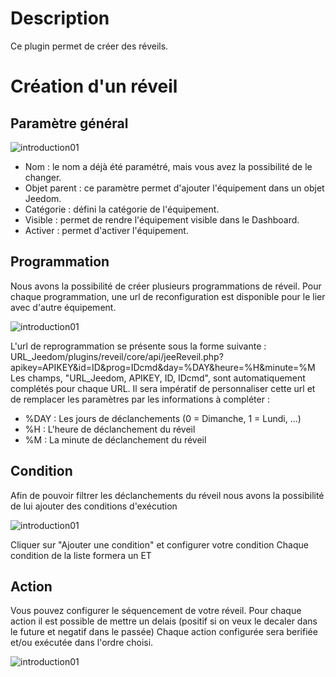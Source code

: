 Description
==========
Ce plugin permet de créer des réveils.

Création d'un réveil
==========  

Paramètre général
---

![introduction01](../images/ConfigurationGeneral.jpg)   

* Nom : le nom a déjà été paramétré, mais vous avez la possibilité de le changer.
* Objet parent : ce paramètre permet d'ajouter l'équipement dans un objet Jeedom.
* Catégorie : défini la catégorie de l'équipement.
* Visible : permet de rendre l'équipement visible dans le Dashboard.
* Activer : permet d'activer l'équipement.

Programmation
---
Nous avons la possibilité de créer plusieurs programmations de réveil.
Pour chaque programmation, une url de reconfiguration est disponible pour le lier avec d'autre équipement.

![introduction01](../images/ConfigurationProgramation.jpg)  

L'url de reprogrammation se présente sous la forme suivante :
URL_Jeedom/plugins/reveil/core/api/jeeReveil.php?apikey=APIKEY&id=ID&prog=IDcmd&day=%DAY&heure=%H&minute=%M
Les champs, "URL_Jeedom, APIKEY, ID, IDcmd", sont automatiquement complétés pour chaque URL.
Il sera impératif de personnaliser cette url et de remplacer les paramètres par les informations à compléter :

- %DAY : Les jours de déclanchements (0 = Dimanche, 1 = Lundi, ...)
- %H : L'heure de déclanchement du réveil
- %M : La minute de déclanchement du réveil

Condition
---
Afin de pouvoir filtrer les déclanchements du réveil nous avons la possibilité de lui ajouter des conditions d'exécution

![introduction01](../images/ConfigurationCondition.jpg)

Cliquer sur "Ajouter une condition" et configurer votre condition
Chaque condition de la liste formera un ET

Action
---
Vous pouvez configurer le séquencement de votre réveil.
Pour chaque action il est possible de mettre un delais (positif si on veux le decaler dans le future et negatif dans le passée)
Chaque action configurée sera berifiée et/ou exécutée dans l'ordre choisi.

![introduction01](../images/ConfigurationAction.jpg)
